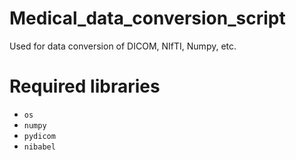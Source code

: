 # Medical_data_conversion_script
Used for data conversion of DICOM, NIfTI, Numpy, etc.

# Required libraries

- `os`
- `numpy`
- `pydicom`
- `nibabel`
